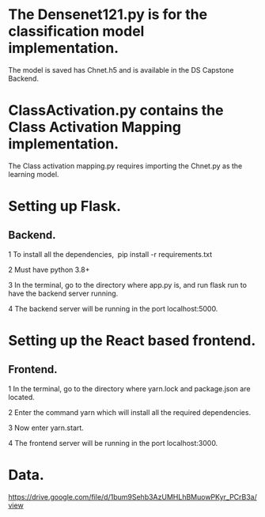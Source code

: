 # The Densenet121.py is for the classification model implementation.

The model is saved has Chnet.h5 and is available in the DS Capstone Backend.

# ClassActivation.py contains the Class Activation Mapping implementation.

The Class activation mapping.py requires importing the Chnet.py as the learning model.

# Setting up Flask.

## Backend.

1	To install all the dependencies,  pip install -r requirements.txt

2	Must have python 3.8+

3	In the terminal, go to the directory where app.py is, and run flask run to have the backend server running.

4	The backend server will be running in the port localhost:5000.



# Setting up the React based frontend.

## Frontend.

1 In the terminal, go to the directory where yarn.lock and package.json are located.

2 Enter the command yarn which will install all the required dependencies.

3 Now enter yarn.start.

4 The frontend server will be running in the port localhost:3000.




# Data.

https://drive.google.com/file/d/1bum9Sehb3AzUMHLhBMuowPKyr_PCrB3a/view
